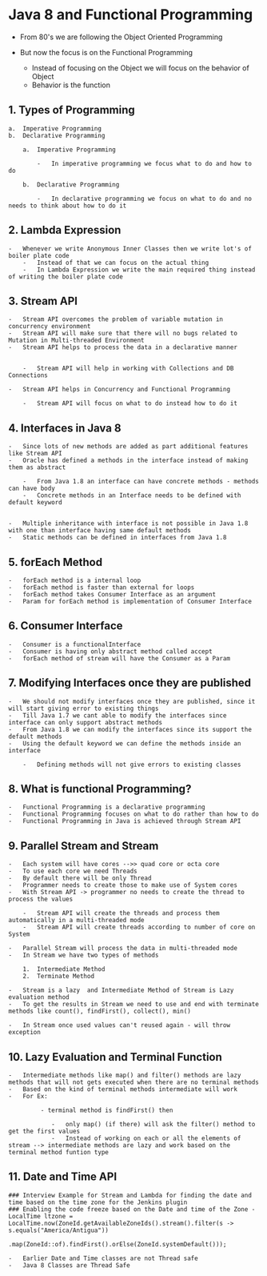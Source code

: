 


# Java 8 and Functional Programming


- 	From 80's we are following the Object Oriented Programming
-	But now the focus is on the Functional Programming
	
	-	Instead of focusing on the Object we will focus on the behavior of Object
	-	Behavior is the function
	

	
	
## 1. 	Types of Programming 

	a.	Imperative Programming 
	b.	Declarative Programming
	
		a.	Imperative Programming
		
			-	In imperative programming we focus what to do and how to do
			
		b.	Declarative Programming 
		
			-	In declarative programming we focus on what to do and no needs to think about how to do it
			

			
			
## 2.	Lambda Expression

	-	Whenever we write Anonymous Inner Classes then we write lot's of boiler plate code
		-	Instead of that we can focus on the actual thing 
		-	In Lambda Expression we write the main required thing instead of writing the boiler plate code
		

		
## 3. 	Stream API

	-	Stream API overcomes the problem of variable mutation in concurrency environment
	-	Stream API will make sure that there will no bugs related to Mutation in Multi-threaded Environment
	-	Stream API helps to process the data in a declarative manner 
		
		
		-	Stream API will help in working with Collections and DB Connections

	-	Stream API helps in Concurrency and Functional Programming
	
		-	Stream API will focus on what to do instead how to do it



## 4.	Interfaces in Java 8


	-	Since lots of new methods are added as part additional features like Stream API 
	-	Oracle has defined a methods in the interface instead of making them as abstract
	
		-	From Java 1.8 an interface can have concrete methods - methods can have body
		-	Concrete methods in an Interface needs to be defined with default keyword
		
		
	-	Multiple inheritance with interface is not possible in Java 1.8 with one than interface having same default methods
	-	Static methods can be defined in interfaces from Java 1.8
	
	
		
## 5.	forEach Method


	-	forEach method is a internal loop 
	-	forEach method is faster than external for loops
	-	forEach method takes Consumer Interface as an argument
	- 	Param for forEach method is implementation of Consumer Interface
	
	
## 6.	Consumer Interface

	-	Consumer is a functionalInterface 
	-	Consumer is having only abstract method called accept
	-	forEach method of stream will have the Consumer as a Param 
	
	
	 
	
## 7.	Modifying Interfaces once they are published


	-	We should not modify interfaces once they are published, since it will start giving error to existing things
	-	Till Java 1.7 we cant able to modify the interfaces since interface can only support abstract methods
	-	From Java 1.8 we can modify the interfaces since its support the default methods
	-	Using the default keyword we can define the methods inside an interface 
		
		-	Defining methods will not give errors to existing classes 
		


## 8.	What is functional Programming?
			
	-	Functional Programming is a declarative programming 
	-	Functional Programming focuses on what to do rather than how to do 
	-	Functional Programming in Java is achieved through Stream API
		
		

## 9.	Parallel Stream and Stream

	-	Each system will have cores -->> quad core or octa core
	-	To use each core we need Threads
	-	By default there will be only Thread
	-	Programmer needs to create those to make use of System cores
	-	With Stream API -> programmer no needs to create the thread to process the values
	
		-	Stream API will create the threads and process them automatically in a multi-threaded mode
		-	Stream API will create threads according to number of core on System
	
	-	Parallel Stream will process the data in multi-threaded mode
	-	In Stream we have two types of methods 
	
		1.	Intermediate Method
		2.	Terminate Method
		
	-	Stream is a lazy  and Intermediate Method of Stream is Lazy evaluation method
	- 	To get the results in Stream we need to use and end with terminate methods like count(), findFirst(), collect(), min()
	
	-	In Stream once used values can't reused again - will throw exception
	
## 10.	Lazy Evaluation and Terminal Function


	-	Intermediate methods like map() and filter() methods are lazy methods that will not gets executed when there are no terminal methods
	-	Based on the kind of terminal methods intermediate will work
	-	For Ex:
	
			 - terminal method is findFirst() then
			
				-	only map() (if there) will ask the filter() method to get the first values
				-	Instead of working on each or all the elements of stream --> intermediate methods are lazy and work based on the terminal method funtion type
				
				
## 11.	Date and Time API


	### Interview Example for Stream and Lambda for finding the date and time based on the time zone for the Jenkins plugin
	### Enabling the code freeze based on the Date and time of the Zone - 
	LocalTime ltzone = LocalTime.now(ZoneId.getAvailableZoneIds().stream().filter(s -> s.equals("America/Antigua"))
				.map(ZoneId::of).findFirst().orElse(ZoneId.systemDefault()));
				
	-	Earlier Date and Time classes are not Thread safe
	-	Java 8 Classes are Thread Safe
